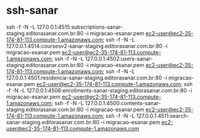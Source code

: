 # ssh-sanar

ssh -f -N -L 127.0.0.1:4515:subscriptions-sanar-staging.editorasanar.com.br:80 -i migracao-esanar.pem ec2-user@ec2-35-174-81-113.compute-1.amazonaws.com; ssh -f -N -L 127.0.0.1:4514:coursesv2-sanar-staging.editorasanar.com.br:80 -i migracao-esanar.pem ec2-user@ec2-35-174-81-113.compute-1.amazonaws.com; ssh -f -N -L 127.0.0.1:4502:users-sanar-staging.editorasanar.com.br:80 -i migracao-esanar.pem ec2-user@ec2-35-174-81-113.compute-1.amazonaws.com; ssh -f -N -L 127.0.0.1:4501:residencia-sanar-staging.editorasanar.com.br:80 -i migracao-esanar.pem ec2-user@ec2-35-174-81-113.compute-1.amazonaws.com; ssh -f -N -L 127.0.0.1:4506:enrollments-sanar-staging.editorasanar.com.br:80 -i migracao-esanar.pem ec2-user@ec2-35-174-81-113.compute-1.amazonaws.com; ssh -f -N -L 127.0.0.1:4500:contents-sanar-staging.editorasanar.com.br:80 -i migracao-esanar.pem ec2-user@ec2-35-174-81-113.compute-1.amazonaws.com; ssh -f -N -L 127.0.0.1:4511:search-sanar-staging.editorasanar.com.br:80 -i migracao-esanar.pem ec2-user@ec2-35-174-81-113.compute-1.amazonaws.com
